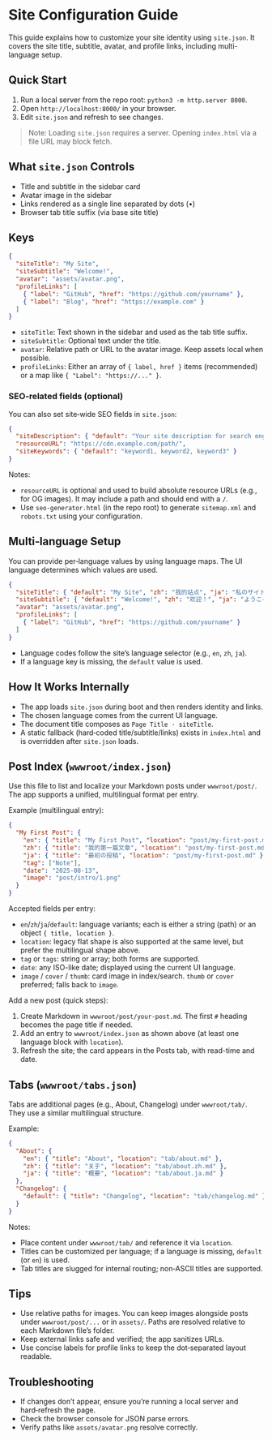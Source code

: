 # Site Configuration Guide

This guide explains how to customize your site identity using `site.json`. It covers the site title, subtitle, avatar, and profile links, including multi-language setup.

## Quick Start

1. Run a local server from the repo root: `python3 -m http.server 8000`.
2. Open `http://localhost:8000/` in your browser.
3. Edit `site.json` and refresh to see changes.

> Note: Loading `site.json` requires a server. Opening `index.html` via a file URL may block fetch.

## What `site.json` Controls

- Title and subtitle in the sidebar card
- Avatar image in the sidebar
- Links rendered as a single line separated by dots (•)
- Browser tab title suffix (via base site title)

## Keys

```json
{
  "siteTitle": "My Site",
  "siteSubtitle": "Welcome!",
  "avatar": "assets/avatar.png",
  "profileLinks": [
    { "label": "GitHub", "href": "https://github.com/yourname" },
    { "label": "Blog", "href": "https://example.com" }
  ]
}
```

- `siteTitle`: Text shown in the sidebar and used as the tab title suffix.
- `siteSubtitle`: Optional text under the title.
- `avatar`: Relative path or URL to the avatar image. Keep assets local when possible.
- `profileLinks`: Either an array of `{ label, href }` items (recommended) or a map like `{ "Label": "https://..." }`.

### SEO‑related fields (optional)
You can also set site‑wide SEO fields in `site.json`:

```json
{
  "siteDescription": { "default": "Your site description for search engines" },
  "resourceURL": "https://cdn.example.com/path/",
  "siteKeywords": { "default": "keyword1, keyword2, keyword3" }
}
```

Notes:
- `resourceURL` is optional and used to build absolute resource URLs (e.g., for OG images). It may include a path and should end with a `/`.
- Use `seo-generator.html` (in the repo root) to generate `sitemap.xml` and `robots.txt` using your configuration.

## Multi‑language Setup

You can provide per‑language values by using language maps. The UI language determines which values are used.

```json
{
  "siteTitle": { "default": "My Site", "zh": "我的站点", "ja": "私のサイト" },
  "siteSubtitle": { "default": "Welcome!", "zh": "欢迎！", "ja": "ようこそ！" },
  "avatar": "assets/avatar.png",
  "profileLinks": [
    { "label": "GitHub", "href": "https://github.com/yourname" }
  ]
}
```

- Language codes follow the site’s language selector (e.g., `en`, `zh`, `ja`).
- If a language key is missing, the `default` value is used.

## How It Works Internally

- The app loads `site.json` during boot and then renders identity and links.
- The chosen language comes from the current UI language.
- The document title composes as `Page Title · siteTitle`.
- A static fallback (hard‑coded title/subtitle/links) exists in `index.html` and is overridden after `site.json` loads.

## Post Index (`wwwroot/index.json`)

Use this file to list and localize your Markdown posts under `wwwroot/post/`. The app supports a unified, multilingual format per entry.

Example (multilingual entry):

```json
{
  "My First Post": {
    "en": { "title": "My First Post", "location": "post/my-first-post.md" },
    "zh": { "title": "我的第一篇文章", "location": "post/my-first-post.md" },
    "ja": { "title": "最初の投稿", "location": "post/my-first-post.md" },
    "tag": ["Note"],
    "date": "2025-08-13",
    "image": "post/intro/1.png"
  }
}
```

Accepted fields per entry:
- `en`/`zh`/`ja`/`default`: language variants; each is either a string (path) or an object `{ title, location }`.
- `location`: legacy flat shape is also supported at the same level, but prefer the multilingual shape above.
- `tag` or `tags`: string or array; both forms are supported.
- `date`: any ISO-like date; displayed using the current UI language.
- `image` / `cover` / `thumb`: card image in index/search. `thumb` or `cover` preferred; falls back to `image`.

Add a new post (quick steps):
1. Create Markdown in `wwwroot/post/your-post.md`. The first `#` heading becomes the page title if needed.
2. Add an entry to `wwwroot/index.json` as shown above (at least one language block with `location`).
3. Refresh the site; the card appears in the Posts tab, with read-time and date.

## Tabs (`wwwroot/tabs.json`)

Tabs are additional pages (e.g., About, Changelog) under `wwwroot/tab/`. They use a similar multilingual structure.

Example:

```json
{
  "About": {
    "en": { "title": "About", "location": "tab/about.md" },
    "zh": { "title": "关于", "location": "tab/about.zh.md" },
    "ja": { "title": "概要", "location": "tab/about.ja.md" }
  },
  "Changelog": {
    "default": { "title": "Changelog", "location": "tab/changelog.md" }
  }
}
```

Notes:
- Place content under `wwwroot/tab/` and reference it via `location`.
- Titles can be customized per language; if a language is missing, `default` (or `en`) is used.
- Tab titles are slugged for internal routing; non‑ASCII titles are supported.

## Tips

- Use relative paths for images. You can keep images alongside posts under `wwwroot/post/...` or in `assets/`. Paths are resolved relative to each Markdown file’s folder.
- Keep external links safe and verified; the app sanitizes URLs.
- Use concise labels for profile links to keep the dot‑separated layout readable.

## Troubleshooting

- If changes don’t appear, ensure you’re running a local server and hard‑refresh the page.
- Check the browser console for JSON parse errors.
- Verify paths like `assets/avatar.png` resolve correctly.
